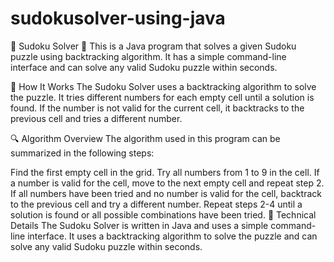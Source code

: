 # sudokusolver-using-java
🧩 Sudoku Solver 🧩
This is a Java program that solves a given Sudoku puzzle using backtracking algorithm. It has a simple command-line interface and can solve any valid Sudoku puzzle within seconds.

📝 How It Works
The Sudoku Solver uses a backtracking algorithm to solve the puzzle. It tries different numbers for each empty cell until a solution is found. If the number is not valid for the current cell, it backtracks to the previous cell and tries a different number.

🔍 Algorithm Overview
The algorithm used in this program can be summarized in the following steps:

Find the first empty cell in the grid.
Try all numbers from 1 to 9 in the cell.
If a number is valid for the cell, move to the next empty cell and repeat step 2.
If all numbers have been tried and no number is valid for the cell, backtrack to the previous cell and try a different number.
Repeat steps 2-4 until a solution is found or all possible combinations have been tried.
🤖 Technical Details
The Sudoku Solver is written in Java and uses a simple command-line interface. It uses a backtracking algorithm to solve the puzzle and can solve any valid Sudoku puzzle within seconds.
